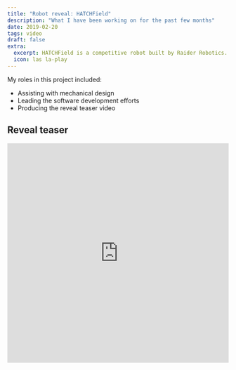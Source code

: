 ```yaml
---
title: "Robot reveal: HATCHField" 
description: "What I have been working on for the past few months"
date: 2019-02-20
tags: video
draft: false
extra:
  excerpt: HATCHField is a competitive robot built by Raider Robotics.
  icon: las la-play
---
```


My roles in this project included:

- Assisting with mechanical design
- Leading the software development efforts
- Producing the reveal teaser video

## Reveal teaser

<iframe width="100%" height="500" src="https://www.youtube.com/embed/jOMny7rGcmc" title="Robot Reveal 2019" frameborder="0" allow="accelerometer; autoplay; clipboard-write; encrypted-media; gyroscope; picture-in-picture" allowfullscreen></iframe>